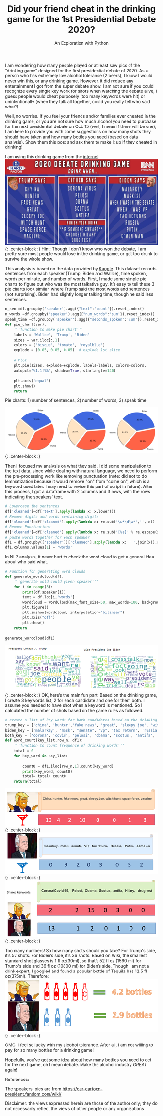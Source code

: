 ﻿---
layout: post
title: Did your friend cheat in the drinking game for the 1st Presidential Debate 2020?
subtitle: An Exploration with Python 
tags: [2020 Election]
comments: true
---
I am wondering how many people played or at least saw pics of the “drinking game” designed for the first presidential debate of 2020. As a person who has extremely low alcohol tolerance (2 beers), I know I would never win this, or any drinking game. However, it did reduce any entertainment I got from the super debate show. I am not sure if you could recognize every single key work for shots when watching the debate alive, I guess people would cheat purposely (too many keywords were hit) or unintentionally (when they talk all together, could you really tell who said what?).

Well, no worries. If you feel your friends and/or families ever cheated in the drinking game, or you are not sure how much alcohol you need to purchase for the next presidential debate on Oct. 15 (well, I mean if there will be one), I am here to provide you with some suggestions on how many shots they should have taken and how many bottles you need (based on data analysis). Show them this post and ask them to make it up if they cheated in drinking!

I am using this drinking game from the [internet](https://www.barstoolsports.com/blog/2916035/hard-factor-presidential-debate-watch-party-with-pft-commenter-and-cousin-mike)
![](https://github.com/mingjiezhao/mingjiezhao.github.io/blob/master/img/posts_imgs/first_debate/drinking-game-debate.jpeg?raw=true){: .center-block :}
Hint: Though I don’t know who won the debate, I am pretty sure most people would lose in the drinking game, or got too drunk to survive the whole show.

This analysis is based on the data provided by [Kaggle](https://www.kaggle.com/theogoe/first-pres-debate-2020). This dataset records sentences from each speaker (Trump, Biden and Wallce), time spoken, words per minute, and number of words. First, I made some simple pie charts to figure out who was the most talkative guy. It’s easy to tell these 3 pie charts look similar, where Trump said the most words and sentences (not surprising). Biden had slightly longer talking time, though he said less sentences. 
```python
n_sen =df.groupby('speaker').agg({"text":'count'}).reset_index()
n_words =df.groupby('speaker').agg({"num_words":'sum'}).reset_index()
speak_time =df.groupby('speaker').agg({"seconds_spoken":'sum'}).reset_index()
def pie_chart(var):
    '''function to make pie chart'''
    labels = 'Wallce', 'Trump', 'Biden'
    sizes = var.iloc[:,1]
    colors = ['bisque', 'tomato', 'royalblue']
    explode = (0.05, 0.05, 0.05)  # explode 1st slice

    # Plot
    plt.pie(sizes, explode=explode, labels=labels, colors=colors,
    autopct='%1.1f%%', shadow=True, startangle=140)
  
    plt.axis('equal')
    plt.show()
    return
```

Pie charts: 1) number of sentences, 2) number of words, 3) speak time

 
  ![](https://github.com/mingjiezhao/mingjiezhao.github.io/blob/master/img/posts_imgs/first_debate/all_pie.png?raw=true){: .center-block :}


Then I focused my analysis on what they said. I did some manipulation to the text data, since while dealing with natural language, we need to perform the pre-processing work like removing punctuation (note: did not to do lemmatization because it would remove "on" from "come on", which is a keyword used later. I may need to revise this part of script in future). After this process, I got a dataframe with 2 columns and 3 rows, with the rows indicating the speakers' text. 
```python
# Lowercase the sentences
df['cleaned']=df['text'].apply(lambda x: x.lower())
# Remove digits and words containing digits
df['cleaned']=df['cleaned'].apply(lambda x: re.sub('\w*\d\w*','', x))
# Remove Punctuations
df['cleaned']=df['cleaned'].apply(lambda x: re.sub('[%s]' % re.escape(string.punctuation), '', x))
# paste words together for each speaker
df1 = df.groupby(['speaker'])['cleaned'].apply(lambda x: ' '.join(x)).reset_index()
df1.columns.values[1] = 'words'
```

In NLP analysis, it never hurt to check the word cloud to get a general idea about who said what. 
```python
# Function for generating word clouds
def generate_wordcloud(df):
    '''generate wold could given speaker'''
    for i in range(3):
        print(df.speaker[i])
        text = df.loc[i,'words']
        wordcloud = WordCloud(max_font_size=50, max_words=100, background_color="white").generate(text)
        plt.figure()
        plt.imshow(wordcloud, interpolation="bilinear")
        plt.axis("off")
        plt.show()
    return

generate_wordcloud(df1)
```

![](https://github.com/mingjiezhao/mingjiezhao.github.io/blob/master/img/posts_imgs/first_debate/cloud.png?raw=true){: .center-block :} 
OK, here’s the main fun part. Based on the drinking game, I create 3 keywords list, 2 for each candidate and one for them both. I assume you needed to have shot when a keyword is mentioned. So I calculated the number of shots based on the game rules as followed.
```python
# create a list of key words for both candidates based on the drinking game rules
trump_key = ['china', 'hunter','fake news', 'great', 'sleepy joe', 'witch hunt', 'space force', 'vaccine']
biden_key = ['malarkey', 'mask', "senate", "vp", 'tax return', 'russia', 'putin', 'come on']
both_key = ['corona', 'covid', 'pelosi', 'obama', 'scotus', 'antifa', 'hilary', 'drug test']
def word_count(key_list,row_n, df1):
    '''function to count frequence of drinking words'''
    total = 0
    for key_word in key_list:
        
        count0 = df1.iloc[row_n,1].count(key_word)
        print(key_word, count0)
        total= total+ count0
    return(total)
```
 ![](https://github.com/mingjiezhao/mingjiezhao.github.io/blob/master/img/posts_imgs/first_debate/shot_t.png?raw=true){: .center-block :}
 ![](https://github.com/mingjiezhao/mingjiezhao.github.io/blob/master/img/posts_imgs/first_debate/shot_b.png?raw=true){: .center-block :}
 ![](https://github.com/mingjiezhao/mingjiezhao.github.io/blob/master/img/posts_imgs/first_debate/shot_both.png?raw=true){: .center-block :}

Too many numbers! So how many shots should you take? For Trump's side, it’s 52 shots. For Biden’s side, it’s 36 shots. Based on Wiki, the smallest standard shot glasses is 1 fl oz(30ml), so that’s 52 fl oz (1560 ml) for Trump's side and 36 fl oz (10800 ml) for Biden’s side. Though I am not a drink expert, I googled and found a popular bottle of Tequila has 12.5 fl oz(375ml). Therefore:
![](https://github.com/mingjiezhao/mingjiezhao.github.io/blob/master/img/posts_imgs/first_debate/bottles.png?raw=true){: .center-block :}

OMG! I feel so lucky with my alcohol tolerance. After all, I am not willing to pay for so many bottles for a drinking game!

Hopefully, you’ve got some idea about how many bottles you need to get for the next game, oh I mean debate. Make the alcohol industry *GREAT* again!

References:

The speakers' pics are from https://our-cartoon-president.fandom.com/wiki/

Disclaimer: the views expressed herein are those of the author only; they do not necessarily reflect the views of other people or any organizations
